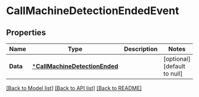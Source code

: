 # CallMachineDetectionEndedEvent

## Properties
Name | Type | Description | Notes
------------ | ------------- | ------------- | -------------
**Data** | [***CallMachineDetectionEnded**](CallMachineDetectionEnded.md) |  | [optional] [default to null]

[[Back to Model list]](../README.md#documentation-for-models) [[Back to API list]](../README.md#documentation-for-api-endpoints) [[Back to README]](../README.md)

